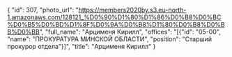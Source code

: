{
    "id": 307,
    "photo_url": "https://members2020by.s3.eu-north-1.amazonaws.com/128121_%D0%90%D1%80%D1%86%D0%B8%D0%BC%D0%B5%D0%BD%D1%8F%D0%9A%D0%B8%D1%80%D0%B8%D0%BB%D0%BB",
    "full_name": "Арцименя Кирилл",
    "offices": "[{\"id\": \"05-00\", \"name\": \"ПРОКУРАТУРА МИНСКОЙ ОБЛАСТИ\", \"position\": \"Старший прокурор отдела\"}]",
    "title": "Арцименя Кирилл"
}
